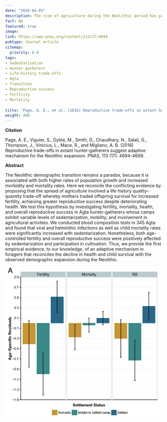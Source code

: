 ```yaml
---
date: "2016-04-03"
description: The rise of agriculture during the Neolithic period has paradoxically been associated with worldwide population growth despite increases in disease and mortality. We examine the effects of sedentarization and cultivation on disease load, mortality, and fertility among Agta foragers. 
fact: NA
featured: true
image: 
link: https://www.pnas.org/content/113/17/4694 
pubtype: Journal article
sitemap:
  priority: 0.8
tags:
- Sedentarisation
- Hunter-gatherers
- Life-history trade-offs
- Agta
- Transition
- Reproductive success
- Fertility
- Mortality

title: 'Page, A. E., et al. (2016) Reproductive trade-offs in extant hunter-gatherers suggest adaptive mechanism for the Neolithic expansion. PNAS'
weight: 400
---
```

**Citation**

Page, A. E., Viguier, S., Dyble, M., Smith, D., Chaudhary, N., Salali, G., Thompson, J., Vinicius, L., Mace, R., and Migliano, A. B. (2016) Reproductive trade-offs in extant hunter-gatherers suggest adaptive mechanism for the Neolithic expansion. PNAS, 113 (17): 4694-4699.  

**Abstract** 

The Neolithic demographic transition remains a paradox, because it is associated with both higher rates of population growth and increased morbidity and mortality rates. Here we reconcile the conflicting evidence by proposing that the spread of agriculture involved a life history quality–quantity trade-off whereby mothers traded offspring survival for increased fertility, achieving greater reproductive success despite deteriorating health. We test this hypothesis by investigating fertility, mortality, health, and overall reproductive success in Agta hunter-gatherers whose camps exhibit variable levels of sedentarization, mobility, and involvement in agricultural activities. We conducted blood composition tests in 345 Agta and found that viral and helminthic infections as well as child mortality rates were significantly increased with sedentarization. Nonetheless, both age-controlled fertility and overall reproductive success were positively affected by sedentarization and participation in cultivation. Thus, we provide the first empirical evidence, to our knowledge, of an adaptive mechanism in foragers that reconciles the decline in health and child survival with the observed demographic expansion during the Neolithic.

![alt text](/img/tradeoffpic.png) 